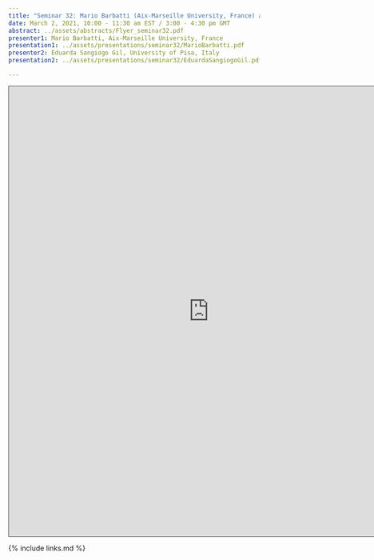 ```yaml
---
title: "Seminar 32: Mario Barbatti (Aix-Marseille University, France) and Eduarda Sangiogo Gil (University of Pisa, Italy)"
date: March 2, 2021, 10:00 - 11:30 am EST / 3:00 - 4:30 pm GMT
abstract: ../assets/abstracts/Flyer_seminar32.pdf
presenter1: Mario Barbatti, Aix-Marseille University, France
presentation1: ../assets/presentations/seminar32/MarioBarbatti.pdf
presenter2: Eduarda Sangiogo Gil, University of Pisa, Italy
presentation2: ../assets/presentations/seminar32/EduardaSangiogoGil.pdf

---
```


<iframe src="https://ub.hosted.panopto.com/Panopto/Pages/Embed.aspx?id=490c61cd-d3a1-4b76-9539-ae4c01131eff
&autoplay=false&offerviewer=true&showtitle=true&showbrand=true&captions=false&interactivity=all" height="900" width="800" 
style="border: 1px solid #464646;" allowfullscreen allow="autoplay"></iframe>


{% include links.md %}


